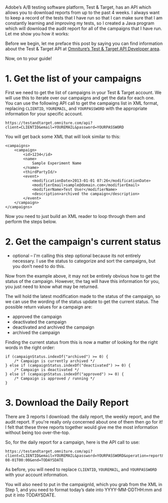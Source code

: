 Adobe’s A/B testing software platform, Test & Target, has an API which allows you to download reports from up to the past 4 weeks. I always want to keep a record of the tests that I have run so that I can make sure that I am constantly learning and improving my tests, so I created a Java program which will download the audit report for all of the campaigns that I have run. Let me show you how it works:

Before we begin, let me preface this post by saying you can find information about the Test & Target API at [Omniture’s Test & Target API Developer area](https://developer.omniture.com/en_US/documentation/test-target/c-overview-7).

Now, on to your guide!

# 1. Get the list of your campaigns
First we need to get the list of campaigns in your Test & Target account. We will use this to iterate over our campaigns and get the data for each one. You can use the following API call to get the campaigns list in XML format, replacing `CLIENTID`, `YOUREMAIL`, and `YOURPASSWORD` with the appropriate information for your specific account.

```
https://testandtarget.omniture.com/api?client=CLIENTID&email=YOUREMAIL&password=YOURPASSWORD
```

You will get back some XML that will look similar to this:

```
<campaigns>
    <campaign>
        <id>1234</id>
        <name>
            Sample Experiment Name
        </name>
        <thirdPartyId/>
        <event>
            <modificationDate>2013-01-01 07:26</modificationDate>
            <modifierEmail>sample@domain.com</modifierEmail>
            <modifierName>Test User</modifierName>
            <description>archived the campaign</description>
        </event>
    </campaign>
</campaigns>
```

Now you need to just build an XML reader to loop through them and perform the steps below.

# 2. Get the campaign's current status
* optional – I'm calling this step optional because its not entirely necessary. I use the status to categorize and sort the campaigns, but you don’t need to do this.

Now from the example above, it may not be entirely obvious how to get the status of the campaign. However, the <description> tag will have this information for you, you just need to know what may be returned.

The <description> will hold the latest modification made to the status of the campaign, so we can use the wording of the status update to get the current status. The possible return values for a campaign <description> are:

* approved the campaign
* deactivated the campaign
* deactivated and archived the campaign
* archived the campaign

Finding the current status from this is now a matter of looking for the right words in the right order:

```
if (campaignStatus.indexOf("archived") >= 0) {
    /* Campaign is currently archived */
} else if (campaignStatus.indexOf("deactivated") >= 0) {
    /* Campaign is deactivated */
} else if (campaignStatus.indexOf("approved") >= 0) {
    /* Campaign is approved / running */
}
```

# 3. Download the Daily Report
There are 3 reports I download: the daily report, the weekly report, and the audit report. If you're really only concerned about one of them then go for it! I felt that these three reports together would give me the most information without being too over-the-top.

So, for the daily report for a campaign, here is the API call to use:
```
https://testandtarget.omniture.com/api?client=CLIENTID&email=YOUREMAIL&password=YOURPASSWORD&operation=report&campaignId=CAMPAIGNID&start=2010-08-01T00:00&end=TODAYSDATE
```

As before, you will need to replace `CLIENTID`, `YOUREMAIL`, and `YOURPASSWORD` with your account information.

You will also need to put in the campaignId, which you grab from the XML in Step 1, and you need to format today’s date into YYYY-MM-DDTHH:mm and put it into TODAYSDATE.
